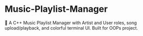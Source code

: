 # Music-Playlist-Manager
🎵 A C++ Music Playlist Manager with Artist and User roles, song upload/playback, and colorful terminal UI. Built for OOPs project.
